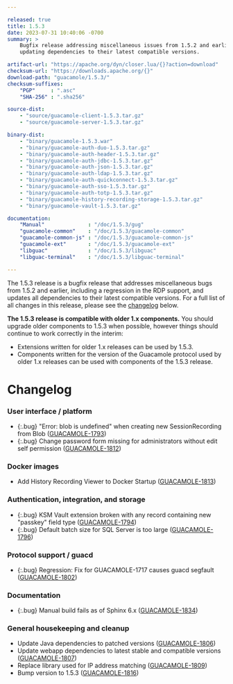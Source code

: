 ```yaml
---

released: true
title: 1.5.3
date: 2023-07-31 10:40:06 -0700
summary: >
    Bugfix release addressing miscellaneous issues from 1.5.2 and earlier, and
    updating dependencies to their latest compatible versions.

artifact-url: "https://apache.org/dyn/closer.lua/{}?action=download"
checksum-url: "https://downloads.apache.org/{}"
download-path: "guacamole/1.5.3/"
checksum-suffixes:
    "PGP"     : ".asc"
    "SHA-256" : ".sha256"

source-dist:
    - "source/guacamole-client-1.5.3.tar.gz"
    - "source/guacamole-server-1.5.3.tar.gz"

binary-dist:
    - "binary/guacamole-1.5.3.war"
    - "binary/guacamole-auth-duo-1.5.3.tar.gz"
    - "binary/guacamole-auth-header-1.5.3.tar.gz"
    - "binary/guacamole-auth-jdbc-1.5.3.tar.gz"
    - "binary/guacamole-auth-json-1.5.3.tar.gz"
    - "binary/guacamole-auth-ldap-1.5.3.tar.gz"
    - "binary/guacamole-auth-quickconnect-1.5.3.tar.gz"
    - "binary/guacamole-auth-sso-1.5.3.tar.gz"
    - "binary/guacamole-auth-totp-1.5.3.tar.gz"
    - "binary/guacamole-history-recording-storage-1.5.3.tar.gz"
    - "binary/guacamole-vault-1.5.3.tar.gz"

documentation:
    "Manual"              : "/doc/1.5.3/gug"
    "guacamole-common"    : "/doc/1.5.3/guacamole-common"
    "guacamole-common-js" : "/doc/1.5.3/guacamole-common-js"
    "guacamole-ext"       : "/doc/1.5.3/guacamole-ext"
    "libguac"             : "/doc/1.5.3/libguac"
    "libguac-terminal"    : "/doc/1.5.3/libguac-terminal"

---
```


The 1.5.3 release is a bugfix release that addresses miscellaneous bugs from
1.5.2 and earlier, including a regression in the RDP support, and updates all
dependencies to their latest compatible versions. For a full list of all
changes in this release, please see the [changelog](#changelog) below.

**The 1.5.3 release is compatible with older 1.x components.** You should
upgrade older components to 1.5.3 when possible, however things should continue
to work correctly in the interim:

* Extensions written for older 1.x releases can be used by 1.5.3.
* Components written for the version of the Guacamole protocol used by older
  1.x releases can be used with components of the 1.5.3 release.

Changelog
=========

### User interface / platform

 * {:.bug} "Error: blob is undefined" when creating new SessionRecording from Blob ([GUACAMOLE-1793](https://issues.apache.org/jira/browse/GUACAMOLE-1793))
 * {:.bug} Change password form missing for administrators without edit self permission ([GUACAMOLE-1812](https://issues.apache.org/jira/browse/GUACAMOLE-1812))

### Docker images

 * Add History Recording Viewer to Docker Startup ([GUACAMOLE-1813](https://issues.apache.org/jira/browse/GUACAMOLE-1813))

### Authentication, integration, and storage

 * {:.bug} KSM Vault extension broken with any record containing new "passkey" field type ([GUACAMOLE-1794](https://issues.apache.org/jira/browse/GUACAMOLE-1794))
 * {:.bug} Default batch size for SQL Server is too large ([GUACAMOLE-1796](https://issues.apache.org/jira/browse/GUACAMOLE-1796))

### Protocol support / guacd

 * {:.bug} Regression: Fix for GUACAMOLE-1717 causes guacd segfault ([GUACAMOLE-1802](https://issues.apache.org/jira/browse/GUACAMOLE-1802))

### Documentation

 * {:.bug} Manual build fails as of Sphinx 6.x ([GUACAMOLE-1834](https://issues.apache.org/jira/browse/GUACAMOLE-1834))

### General housekeeping and cleanup

 * Update Java dependencies to patched versions ([GUACAMOLE-1806](https://issues.apache.org/jira/browse/GUACAMOLE-1806))
 * Update webapp dependencies to latest stable and compatible versions ([GUACAMOLE-1807](https://issues.apache.org/jira/browse/GUACAMOLE-1807))
 * Replace library used for IP address matching ([GUACAMOLE-1809](https://issues.apache.org/jira/browse/GUACAMOLE-1809))
 * Bump version to 1.5.3 ([GUACAMOLE-1816](https://issues.apache.org/jira/browse/GUACAMOLE-1816))

